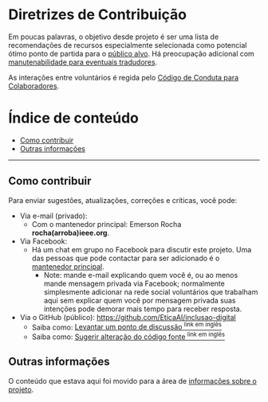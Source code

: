 # Diretrizes de Contribuição

<!--
---
Aviso: neste momento apenas contribuições feitas por pessoas do próprio time
atual podem ser aceitas, por motivos de:

1. Dar tempo para ter mais pessoas para atuar como curadores de conteúdo
    - Lembre-se: este projeto não é uma _lista de tudo_, mas especialmente selecionada
2. Preparar projeto para ser movido para [Organização Etica.AI](https://github.com/EticaAI)
3. Garantir alinhamento de envolvidos com visão de longo prazo
    - Inclusive potencialmente (re-)decidir tal visão

Saiba mais [sobre o ponto 1 aqui](team/pt/README.md).

---
-->

Em poucas palavras, o objetivo desde projeto é ser uma lista de recomendações
de recursos especialmente selecionada como potencial ótimo ponto de partida
para o [público alvo](about/README.md#público-alvo). Há preocupação adicional com
[manutenabilidade para eventuais tradudores](about/README.md#internacionalização-para-permitir-localização).

As interações entre voluntários é regida pelo [Código de Conduta para Colaboradores](code-of-conduct.md).

# Índice de conteúdo

<!-- TOC depthFrom:2 depthTo:5 -->

- [Como contribuir](#como-contribuir)
- [Outras informações](#outras-informações)

<!-- /TOC -->

---

## Como contribuir

Para enviar sugestões, atualizações, correções e críticas, você pode:

- Via e-mail (privado):
  - Com o mantenedor principal: Emerson Rocha **rocha(arroba)ieee.org**.
- Via Facebook:
  - Há um chat em grupo no Facebook para discutir este projeto. Uma das pessoas
    que pode contactar para ser adicionado é o [mantenedor principal](https://www.facebook.com/fititnt).
    - Note: mande e-mail explicando quem você é, ou ao menos mande mensagem
      privada via Facebook; normalmente simplesmente adicionar na rede social
      voluntários que trabalham aqui sem explicar quem você por mensagem privada
      suas intenções pode demorar mais tempo para receber resposta.
- Via o GitHub (público): <https://github.com/EticaAI/inclusao-digital>
  - Saiba como: [Levantar um ponto de discussão <sup>link em inglês</sup>](https://help.github.com/articles/creating-an-issue/)
  - Saiba como: [Sugerir alteração do código fonte <sup>link em inglês</sup>](https://help.github.com/articles/about-pull-requests/)


## Outras informações

O conteúdo que estava aqui foi movido para a área de [informações sobre o projeto](about/README.md).
